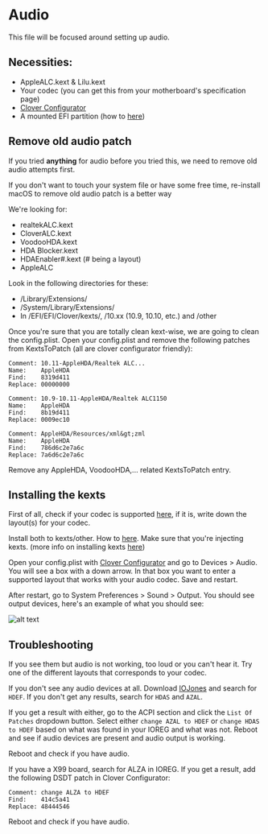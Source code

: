 # Audio

This file will be focused around setting up audio.

## Necessities:
* AppleALC.kext & Lilu.kext
* Your codec (you can get this from your motherboard's specification page)
* [Clover Configurator](http://mackie100projects.altervista.org/download-clover-configurator/)
* A mounted EFI partition (how to [here](Tips.md#how-to-mount-efi))

## Remove old audio patch
If you tried **anything** for audio before you tried this, we need to remove old audio attempts first.

If you don't want to touch your system file or have some free time, re-install macOS to remove old audio patch is a better way

We're looking for:
* realtekALC.kext
* CloverALC.kext
* VoodooHDA.kext
* HDA Blocker.kext
* HDAEnabler#.kext (# being a layout)
* AppleALC

Look in the following directories for these:
* /Library/Extensions/
* /System/Library/Extensions/
* In /EFI/EFI/Clover/kexts/, /10.xx (10.9, 10.10, etc.) and /other

Once you're sure that you are totally clean kext-wise, we are going to clean the config.plist. Open your config.plist and remove the following patches from KextsToPatch (all are clover configurator friendly):

```
Comment: 10.11-AppleHDA/Realtek ALC...
Name:    AppleHDA
Find:    8319d411
Replace: 00000000
```

```
Comment: 10.9-10.11-AppleHDA/Realtek ALC1150
Name:    AppleHDA
Find:    8b19d411
Replace: 0009ec10
```

```
Comment: AppleHDA/Resources/xml&gt;zml
Name:    AppleHDA
Find:    786d6c2e7a6c
Replace: 7a6d6c2e7a6c
```

Remove any AppleHDA, VoodooHDA,... related KextsToPatch entry.

## Installing the kexts
First of all, check if your codec is supported [here](https://github.com/vit9696/AppleALC/wiki/Supported-codecs), if it is, write down the layout(s) for your codec.

Install both to kexts/other. How to [here](Tips.md#how-to-mount-efi). Make sure that you're injecting kexts. (more info on installing kexts [here](Tips.md#how-to-install-kexts))

Open your config.plist with [Clover Configurator](mackie100projects.altervista.org/download-clover-configurator/) and go to Devices > Audio. You will see a box with a down arrow. In that box you want to enter a supported layout that works with your audio codec. Save and restart. 

After restart, go to System Preferences > Sound > Output. You should see output devices, here's an example of what you should see:


![alt text](Pictures/Audio%20Devices.png)

## Troubleshooting
If you see them but audio is not working, too loud or you can't hear it. Try one of the different layouts that corresponds to your codec.

If you don't see any audio devices at all. Download [IOJones](https://sourceforge.net/projects/iojones/) and search for `HDEF`. If you don't get any results, search for `HDAS` and `AZAL`.

If you get a result with either, go to the ACPI section and click the `List Of Patches` dropdown button. Select either `change AZAL to HDEF` or `change HDAS to HDEF` based on what was found in your IOREG and what was not. Reboot and see if audio devices are present and audio output is working.

Reboot and check if you have audio.

If you have a X99 board, search for ALZA in IOREG. If you get a result, add the following DSDT patch in Clover Configurator:

```
Comment: change ALZA to HDEF
Find:    414c5a41
Replace: 48444546
```

Reboot and check if you have audio.

